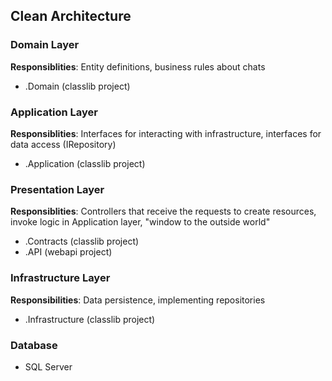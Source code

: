 ## Clean Architecture

### Domain Layer

**Responsiblities**: Entity definitions, business rules about chats

- .Domain (classlib project)

### Application Layer

**Responsiblities**: Interfaces for interacting with infrastructure, interfaces for data access (IRepository)

- .Application (classlib project)

### Presentation Layer

**Responsiblities**: Controllers that receive the requests to create resources, invoke logic in Application layer, "window to the outside world"

- .Contracts (classlib project)
- .API (webapi project)

### Infrastructure Layer

**Responsibilities**: Data persistence, implementing repositories

- .Infrastructure (classlib project)

### Database

- SQL Server

